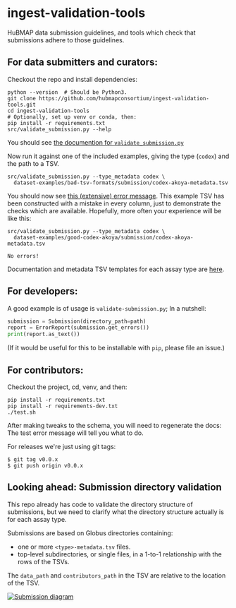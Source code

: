 # ingest-validation-tools
HuBMAP data submission guidelines,
and tools which check that submissions adhere to those guidelines.

## For data submitters and curators:

Checkout the repo and install dependencies:
```
python --version  # Should be Python3.
git clone https://github.com/hubmapconsortium/ingest-validation-tools.git
cd ingest-validation-tools
# Optionally, set up venv or conda, then:
pip install -r requirements.txt
src/validate_submission.py --help
```

You should see [the documention for `validate_submission.py`](README-validate_submission.py.md)

Now run it against one of the included examples, giving the type (`codex`) and the path to a TSV.
```
src/validate_submission.py --type_metadata codex \
  dataset-examples/bad-tsv-formats/submission/codex-akoya-metadata.tsv
```

You should now see [this (extensive) error message](dataset-examples/bad-tsv-formats/README.md).
This example TSV has been constructed with a mistake in every column, just to demonstrate the checks which are available. Hopefully, more often your experience will be like this:
```
src/validate_submission.py --type_metadata codex \
  dataset-examples/good-codex-akoya/submission/codex-akoya-metadata.tsv
```
```
No errors!
```

Documentation and metadata TSV templates for each assay type are [here](docs).

## For developers:

A good example is of usage is `validate-submission.py`; In a nutshell:
```python
submission = Submission(directory_path=path)
report = ErrorReport(submission.get_errors())
print(report.as_text())
```
(If it would be useful for this to be installable with `pip`, please file an issue.)

## For contributors:

Checkout the project, cd, venv, and then:
```
pip install -r requirements.txt
pip install -r requirements-dev.txt
./test.sh
```

After making tweaks to the schema, you will need to regenerate the docs:
The test error message will tell you what to do.

For releases we're just using git tags:
```
$ git tag v0.0.x
$ git push origin v0.0.x
```

## Looking ahead: Submission directory validation

This repo already has code to validate the directory structure of submissions,
but we need to clarify what the directory structure actually is for each assay type.

Submissions are based on Globus directories containing:
- one or more `<type>-metadata.tsv` files.
- top-level subdirectories, or single files, in a 1-to-1 relationship with the rows of the TSVs.

The `data_path` and `contributors_path` in the TSV are relative to the location of the TSV.

[![Submission diagram](https://docs.google.com/drawings/d/e/2PACX-1vSNLsaSxW_VSaRT9LK1uPevxwKotT0utC5tOhYTx8lnI-L0PIuD1bnOtxFvYymBTC3oGQgR6ENDP1xe/pub?w=500)](https://docs.google.com/drawings/d/13EYFmY5xuXoWKQeiUzbKTKoJNqkkpmlyfDFYx8zQSag/edit)
